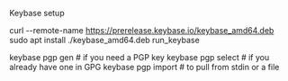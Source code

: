 Keybase setup

curl --remote-name https://prerelease.keybase.io/keybase_amd64.deb
sudo apt install ./keybase_amd64.deb
run_keybase

keybase pgp gen    # if you need a PGP key
keybase pgp select # if you already have one in GPG
keybase pgp import # to pull from stdin or a file
